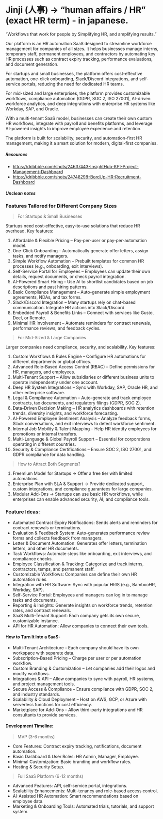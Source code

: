 # Jinji (人事) → “human affairs / HR” (exact HR term) - in japanese.
“Workflows that work for people by Simplifying HR, and amplifying results.”

Our platform is an HR automation SaaS designed to streamline workforce management for companies of all sizes.
It helps businesses manage interns, temporary staff, permanent employees, and contractors by automating key HR processes such as contract expiry tracking, performance evaluations, and document generation.

For startups and small businesses, the platform offers cost-effective automation, one-click onboarding, Slack/Discord integrations, and self-service portals, reducing the need for dedicated HR teams.

For mid-sized and large enterprises, the platform provides customizable workflows, compliance automation (GDPR, SOC 2, ISO 27001), AI-driven workforce analytics, and deep integrations with enterprise HR systems like Workday, SAP, and Oracle.

With a multi-tenant SaaS model, businesses can create their own custom HR workflows, integrate with payroll and benefits platforms, and leverage AI-powered insights to improve employee experience and retention.

The platform is built for scalability, security, and automation-first HR management, making it a smart solution for modern, digital-first companies.

##### Resources
- https://dribbble.com/shots/24637443-InsightHub-KPI-Project-Management-Dashboard
- https://dribbble.com/shots/24748298-BordUp-HR-Recruitment-Dashboard


##### Unclean notes
### Features Tailored for Different Company Sizes

> For Startups & Small Businesses

Startups need cost-effective, easy-to-use solutions that reduce HR overhead. Key features:

1.    Affordable & Flexible Pricing – Pay-per-user or pay-per-automation model.
2.    One-Click Onboarding – Automatically generate offer letters, assign tasks, and notify managers.
3.    Simple Workflow Automation – Prebuilt templates for common HR processes (e.g., onboarding, exit interviews).
4.    Self-Service Portal for Employees – Employees can update their own details, request documents, or check payroll integration.
5.    AI-Powered Smart Hiring – Use AI to shortlist candidates based on job descriptions and past hiring patterns.
6.    Basic Compliance Management – Auto-generate simple employment agreements, NDAs, and tax forms.
7.    Slack/Discord Integration – Many startups rely on chat-based communication. Integrate HR actions into Slack/Discord.
8.    Embedded Payroll & Benefits Links – Connect with services like Gusto, Deel, or Remote.
9.    Minimal HR Involvement – Automate reminders for contract renewals, performance reviews, and feedback cycles.

> For Mid-Sized & Large Companies

Larger companies need compliance, security, and scalability. Key features:

1.    Custom Workflows & Rules Engine – Configure HR automations for different departments or global offices.
2.    Advanced Role-Based Access Control (RBAC) – Define permissions for HR, managers, and employees.
3.    Multi-Tenant Support – Allow subsidiaries or different business units to operate independently under one account.
4.    Deep HR System Integrations – Sync with Workday, SAP, Oracle HR, and other enterprise software.
5.    Legal & Compliance Automation – Auto-generate and track employee contracts, tax documents, and regulatory filings (GDPR, SOC 2).
6.    Data-Driven Decision Making – HR analytics dashboards with retention trends, diversity insights, and workforce forecasting.
7.    AI-Powered Employee Sentiment Analysis – Analyze feedback forms, Slack conversations, and exit interviews to detect workforce sentiment.
8.    Internal Job Mobility & Talent Mapping – Help HR identify employees for promotions or internal transfers.
9.    Multi-Language & Global Payroll Support – Essential for corporations operating in different countries.
10.    Security & Compliance Certifications – Ensure SOC 2, ISO 27001, and GDPR compliance for data handling.

> How to Attract Both Segments?

1.    Freemium Model for Startups → Offer a free tier with limited automations.
2.    Enterprise Plan with SLA & Support → Provide dedicated support, custom integrations, and compliance guarantees for large companies.
3.    Modular Add-Ons → Startups can use basic HR workflows, while enterprises can enable advanced security, AI, and compliance tools.


### Feature Ideas:

*    Automated Contract Expiry Notifications: Sends alerts and reminders for contract renewals or terminations.
*    Evaluation & Feedback System: Auto-generates performance review forms and collects feedback from managers.
*    Letter & Document Automation: Generates offer letters, termination letters, and other HR documents.
*    Task Workflows: Automate steps like onboarding, exit interviews, and compliance checks.
*    Employee Classification & Tracking: Categorize and track interns, contractors, temps, and permanent staff.
*    Customizable Workflows: Companies can define their own HR automation rules.
*    Integration with HR Software: Sync with popular HRIS (e.g., BambooHR, Workday, SAP).
*    Self-Service Portal: Employees and managers can log in to manage tasks and documents.
*    Reporting & Insights: Generate insights on workforce trends, retention rates, and contract renewals.
*    SaaS Multi-Tenant Support: Each company gets its own secure, customizable instance.
*    API for HR Automation: Allow companies to connect their own tools.

#### How to Turn It Into a SaaS:

*    Multi-Tenant Architecture – Each company should have its own workspace with separate data.
*    Subscription-Based Pricing – Charge per user or per automation workflow.
*    Custom Branding & Customization – Let companies add their logos and modify workflows.
*    Integrations & API – Allow companies to sync with payroll, HR systems, and project management tools.
*    Secure Access & Compliance – Ensure compliance with GDPR, SOC 2, and industry standards.
*    Scalability & Cloud Deployment – Host on AWS, GCP, or Azure with serverless functions for cost efficiency.
*    Marketplace for Add-Ons – Allow third-party integrations and HR consultants to provide services.

#### Development Timeline:
> MVP (3-6 months)

*    Core Features: Contract expiry tracking, notifications, document automation.
*    Basic Dashboard & User Roles: HR Admin, Manager, Employee.
*    Minimal Customization: Basic branding and workflow rules.
*    Hosting & Security Setup.

> Full SaaS Platform (6-12 months)

*    Advanced Features: API, self-service portal, integrations.
*    Scalability Enhancements: Multi-tenancy and role-based access control.
*    AI-Assisted HR Automation: Smart recommendations based on employee data.
*    Marketing & Onboarding Tools: Automated trials, tutorials, and support system.
